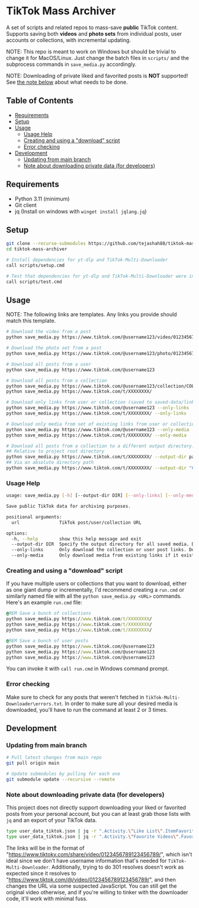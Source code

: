 # TikTok Mass Archiver
A set of scripts and related repos to mass-save **public** TikTok content. Supports saving both **videos** and **photo sets** from individual posts, user accounts or collections, with incremental updating.

NOTE: This repo is meant to work on Windows but should be trivial to change it for MacOS/Linux. Just change the batch files in `scripts/` and the subprocess commands in `save_media.py` accordingly.

NOTE: Downloading of private liked and favorited posts is **NOT** supported! See [the note below](#note-about-downloading-private-data-for-developers) about what needs to be done.

## Table of Contents
  * [Requirements](#requirements)
  * [Setup](#setup)
  * [Usage](#usage)
    * [Usage Help](#usage-help)
    * [Creating and using a "download" script](#creating-and-using-a-download-script)
    * [Error checking](#error-checking)
  * [Development](#development)
    * [Updating from main branch](#updating-from-main-branch)
    * [Note about downloading private data (for developers)](#note-about-downloading-private-data-for-developers)

## Requirements
- Python 3.11 (minimum)
- Git client
- jq (Install on windows with `winget install jqlang.jq`)

## Setup
```bash
git clone --recurse-submodules https://github.com/tejashah88/tiktok-mass-archiver.git
cd tiktok-mass-archiver

# Install dependencies for yt-dlp and TikTok-Multi-Downloader
call scripts/setup.cmd

# Test that dependencies for yt-dlp and TikTok-Multi-Downloader were installed
call scripts/test.cmd
```

## Usage
NOTE: The following links are templates. Any links you provide should match this template.
```bash
# Download the video from a post
python save_media.py https://www.tiktok.com/@username123/video/0123456789123456789

# Download the photo set from a post
python save_media.py https://www.tiktok.com/@username123/photo/0123456789123456789

# Download all posts from a user
python save_media.py https://www.tiktok.com/@username123

# Download all posts from a collection
python save_media.py https://www.tiktok.com/@username123/collection/COLLECTION-0123456789123456789
python save_media.py https://www.tiktok.com/t/XXXXXXXX/

# Download only links from user or collection (saved to saved-data/links)
python save_media.py https://www.tiktok.com/@username123 --only-links
python save_media.py https://www.tiktok.com/t/XXXXXXXX/ --only-links

# Download only media from set of existing links from user or collection (saved to saved-data/media)
python save_media.py https://www.tiktok.com/@username123 --only-media
python save_media.py https://www.tiktok.com/t/XXXXXXXX/ --only-media

# Download all posts from a collection to a different output directory...
## Relative to project root directory
python save_media.py https://www.tiktok.com/t/XXXXXXXX/ --output-dir path/to/archive
## Via an absolute directory path
python save_media.py https://www.tiktok.com/t/XXXXXXXX/ --output-dir "C:\Users\Bob The Builder\Archive"
```

### Usage Help
```bash
usage: save_media.py [-h] [--output-dir DIR] [--only-links] [--only-media] url

Save public TikTok data for archiving purposes.

positional arguments:
  url               TikTok post/user/collection URL

options:
  -h, --help        show this help message and exit
  --output-dir DIR  Specify the output directory for all saved media. Defaults to <PROJECT_ROOT>/saved-data
  --only-links      Only download the collection or user post links. Does nothing for individual posts.
  --only-media      Only download media from existing links if it exists. Does nothing for individual posts.
```

### Creating and using a "download" script
If you have multiple users or collections that you want to download, either as one giant dump or incrementally, I'd recommend creating a `run.cmd` or similarly named file with all the `python save_media.py <URL>` commands. Here's an example `run.cmd` file:

```bat
@REM Save a bunch of collections
python save_media.py https://www.tiktok.com/t/XXXXXXXX/
python save_media.py https://www.tiktok.com/t/XXXXXXXX/
python save_media.py https://www.tiktok.com/t/XXXXXXXX/

@REM Save a bunch of user posts
python save_media.py https://www.tiktok.com/@username123
python save_media.py https://www.tiktok.com/@username123
python save_media.py https://www.tiktok.com/@username123
```

You can invoke it with `call run.cmd` in Windows command prompt.

### Error checking
Make sure to check for any posts that weren't fetched in `TikTok-Multi-Downloader\errors.txt`. In order to make sure all your desired media is downloaded, you'll have to run the command at least 2 or 3 times.

## Development

### Updating from main branch
```bash
# Pull latest changes from main repo
git pull origin main

# Update submodules by pulling for each one
git submodule update --recursive --remote
```

### Note about downloading private data (for developers)
This project does not directly support downloading your liked or favorited posts from your personal account, but you can at least grab those lists with `jq` and an export of your TikTok data.

```bash
type user_data_tiktok.json | jq -r ".Activity.\"Like List\".ItemFavoriteList[].link" > personal_likes.txt
type user_data_tiktok.json | jq -r ".Activity.\"Favorite Videos\".FavoriteVideoList[].Link" > personal_favorites.txt
```

The links will be in the format of "https://www.tiktokv.com/share/video/0123456789123456789/", which isn't ideal since we don't have username information that's needed for `TikTok-Multi-Downloader`. Additionally, trying to do 301 resolves doesn't work as expected since it resolves to "https://www.tiktok.com/@/video/0123456789123456789/", and then changes the URL via some suspected JavaScript. You can still get the original video otherwise, and if you're willing to tinker with the downloader code, it'll work with minimal fuss.
